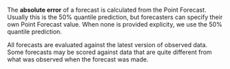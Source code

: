 The **absolute error** of a forecast is calculated from the Point Forecast. Usually this is the 50% quantile prediction, but forecasters can specify their own Point Forecast value. When none is provided explicity, we use the 50% quantile prediction.

All forecasts are evaluated against the latest version of observed data. Some forecasts may be scored against data that are quite different from what was observed when the forecast was made.